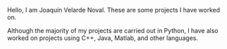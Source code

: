 Hello, I am Joaquín Velarde Noval. These are some projects I have worked on. 

Although the majority of my projects are carried out in Python, I have also worked on projects using C++, Java, Matlab, and other languages.

